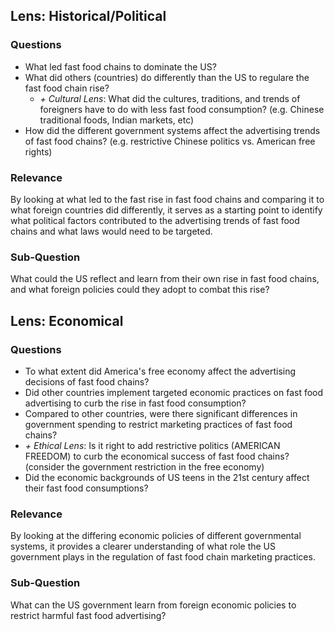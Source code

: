 ## Lens: Historical/Political

### Questions

- What led fast food chains to dominate the US?
- What did others (countries) do differently than the US to regulare the fast food chain rise?
    - *+ Cultural Lens*: What did the cultures, traditions, and trends of foreigners have to do with less fast food consumption? (e.g. Chinese traditional foods, Indian markets, etc)
- How did the different government systems affect the advertising trends of fast food chains? (e.g. restrictive Chinese politics vs. American free rights)

### Relevance

By looking at what led to the fast rise in fast food chains and comparing it to what foreign countries did differently, it serves as a starting point to identify what political factors contributed to the advertising trends of fast food chains and what laws would need to be targeted.

### Sub-Question

What could the US reflect and learn from their own rise in fast food chains, and what foreign policies could they adopt to combat this rise?

## Lens: Economical

### Questions

- To what extent did America's free economy affect the advertising decisions of fast food chains?
- Did other countries implement targeted economic practices on fast food advertising to curb the rise in fast food consumption?
- Compared to other countries, were there significant differences in government spending to restrict marketing practices of fast food chains?
- *+ Ethical Lens*: Is it right to add restrictive politics (AMERICAN FREEDOM) to curb the economical success of fast food chains? (consider the government restriction in the free economy)
- Did the economic backgrounds of US teens in the 21st century affect their fast food consumptions?

### Relevance

By looking at the differing economic policies of different governmental systems, it provides a clearer understanding of what role the US government plays in the regulation of fast food chain marketing practices.

### Sub-Question

What can the US government learn from foreign economic policies to restrict harmful fast food advertising?